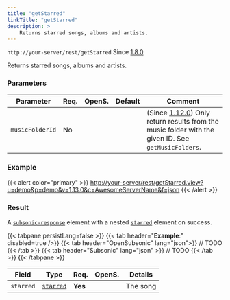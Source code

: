 ```yaml
---
title: "getStarred"  
linkTitle: "getStarred"
description: >
    Returns starred songs, albums and artists.
---
```


`http://your-server/rest/getStarred` Since [1.8.0](../../subsonic-versions)

Returns starred songs, albums and artists.

### Parameters

| Parameter | Req. | OpenS. | Default | Comment |
| --- | --- | --- | --- | --- |
| `musicFolderId` | No  |  |    | (Since [1.12.0](../../subsonic-versions)) Only return results from the music folder with the given ID. See `getMusicFolders`. |

### Example

{{< alert color="primary" >}} <http://your-server/rest/getStarred.view?u=demo&p=demo&v=1.13.0&c=AwesomeServerName&f=json> {{< /alert >}}

### Result

A [`subsonic-response`](../../responses/subsonic-response) element with a nested [`starred`](../../responses/starred) element on success.

{{< tabpane persistLang=false >}}
{{< tab header="**Example**:" disabled=true />}}
{{< tab header="OpenSubsonic" lang="json">}}
// TODO
{{< /tab >}}
{{< tab header="Subsonic" lang="json" >}}
// TODO
{{< /tab >}}
{{< /tabpane >}}

| Field |  Type | Req. | OpenS. | Details |
| --- | --- | --- | --- | --- |
| `starred` | [`starred`](../../responses/starred) | **Yes** |     | The song |

